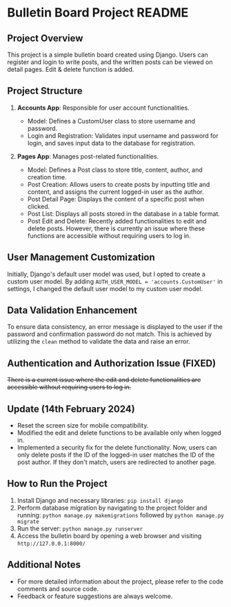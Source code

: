 # Bulletin Board Project README

## Project Overview
This project is a simple bulletin board created using Django. Users can register and login to write posts, and the written posts can be viewed on detail pages.
Edit & delete function is added.

## Project Structure
1. **Accounts App**: Responsible for user account functionalities.
   - Model: Defines a CustomUser class to store username and password.
   - Login and Registration: Validates input username and password for login, and saves input data to the database for registration.

2. **Pages App**: Manages post-related functionalities.
   - Model: Defines a Post class to store title, content, author, and creation time.
   - Post Creation: Allows users to create posts by inputting title and content, and assigns the current logged-in user as the author.
   - Post Detail Page: Displays the content of a specific post when clicked.
   - Post List: Displays all posts stored in the database in a table format.
   - Post Edit and Delete: Recently added functionalities to edit and delete posts. However, there is currently an issue where these functions are accessible without requiring users to log in.

## User Management Customization
Initially, Django's default user model was used, but I opted to create a custom user model. By adding `AUTH_USER_MODEL = 'accounts.CustomUser'` in settings, I changed the default user model to my custom user model.

## Data Validation Enhancement
To ensure data consistency, an error message is displayed to the user if the password and confirmation password do not match. This is achieved by utilizing the `clean` method to validate the data and raise an error.

## Authentication and Authorization Issue (FIXED)
~~There is a current issue where the edit and delete functionalities are accessible without requiring users to log in.~~

## Update (14th February 2024)
- Reset the screen size for mobile compatibility.
- Modified the edit and delete functions to be available only when logged in.
- Implemented a security fix for the delete functionality. Now, users can only delete posts if the ID of the logged-in user matches the ID of the post author. If they don't match, users are redirected to another page.

## How to Run the Project
1. Install Django and necessary libraries: `pip install django`
2. Perform database migration by navigating to the project folder and running: `python manage.py makemigrations` followed by `python manage.py migrate`
3. Run the server: `python manage.py runserver`
4. Access the bulletin board by opening a web browser and visiting `http://127.0.0.1:8000/`

## Additional Notes
- For more detailed information about the project, please refer to the code comments and source code.
- Feedback or feature suggestions are always welcome.
